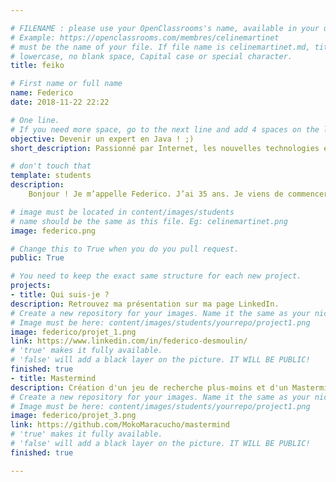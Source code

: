 ```yaml
---

# FILENAME : please use your OpenClassrooms's name, available in your url.
# Example: https://openclassrooms.com/membres/celinemartinet
# must be the name of your file. If file name is celinemartinet.md, title is celinemartinet.
# lowercase, no blank space, Capital case or special character.
title: feiko

# First name or full name
name: Federico
date: 2018-11-22 22:22

# One line.
# If you need more space, go to the next line and add 4 spaces on the left, as in 'description'.
objective: Devenir un expert en Java ! ;)
short_description: Passionné par Internet, les nouvelles technologies et surtout de 3D.

# don't touch that
template: students
description:
    Bonjour ! Je m’appelle Federico. J’ai 35 ans. Je viens de commencer une formation de « développeur d’applications - Java » avec OpenClassrooms. Titulaire d’un Diplôme National d’Arts Plastiques obtenu à l’Ecole Supérieure d’Art et de Communication de Cambrai et photographe, je souhaite diversifier ma formation. Très heureux d’intégrer la communauté, je souhaite à tous les autres étudiants bonne chance !

# image must be located in content/images/students
# name should be the same as this file. Eg: celinemartinet.png
image: federico.png

# Change this to True when you do you pull request.
public: True

# You need to keep the exact same structure for each new project.
projects:
- title: Qui suis-je ?
description: Retrouvez ma présentation sur ma page LinkedIn.
# Create a new repository for your images. Name it the same as your nickname and profile picture.
# Image must be here: content/images/students/yourrepo/project1.png
image: federico/projet_1.png
link: https://www.linkedin.com/in/federico-desmoulin/
# 'true' makes it fully available.
# 'false' will add a black layer on the picture. IT WILL BE PUBLIC!
finished: true
- title: Mastermind
description: Création d'un jeu de recherche plus-moins et d'un Mastermind
# Create a new repository for your images. Name it the same as your nickname and profile picture.
# Image must be here: content/images/students/yourrepo/project1.png
image: federico/projet_3.png
link: https://github.com/MokoMaracucho/mastermind
# 'true' makes it fully available.
# 'false' will add a black layer on the picture. IT WILL BE PUBLIC!
finished: true

---
```

